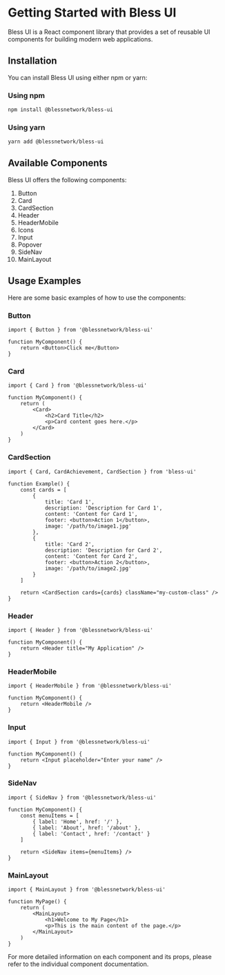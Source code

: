 # Getting Started with Bless UI

Bless UI is a React component library that provides a set of reusable UI components for building modern web applications.

## Installation

You can install Bless UI using either npm or yarn:

### Using npm

```bash
npm install @blessnetwork/bless-ui
```

### Using yarn

```bash
yarn add @blessnetwork/bless-ui
```

## Available Components

Bless UI offers the following components:

1. Button
2. Card
3. CardSection
4. Header
5. HeaderMobile
6. Icons
7. Input
8. Popover
9. SideNav
10. MainLayout

## Usage Examples

Here are some basic examples of how to use the components:

### Button

```tsx
import { Button } from '@blessnetwork/bless-ui'

function MyComponent() {
	return <Button>Click me</Button>
}
```

### Card

```tsx
import { Card } from '@blessnetwork/bless-ui'

function MyComponent() {
	return (
		<Card>
			<h2>Card Title</h2>
			<p>Card content goes here.</p>
		</Card>
	)
}
```

### CardSection

```tsx
import { Card, CardAchievement, CardSection } from 'bless-ui'

function Example() {
	const cards = [
		{
			title: 'Card 1',
			description: 'Description for Card 1',
			content: 'Content for Card 1',
			footer: <button>Action 1</button>,
			image: '/path/to/image1.jpg'
		},
		{
			title: 'Card 2',
			description: 'Description for Card 2',
			content: 'Content for Card 2',
			footer: <button>Action 2</button>,
			image: '/path/to/image2.jpg'
		}
	]

	return <CardSection cards={cards} className="my-custom-class" />
}
```

### Header

```tsx
import { Header } from '@blessnetwork/bless-ui'

function MyComponent() {
	return <Header title="My Application" />
}
```

### HeaderMobile

```tsx
import { HeaderMobile } from '@blessnetwork/bless-ui'

function MyComponent() {
	return <HeaderMobile />
}
```

### Input

```tsx
import { Input } from '@blessnetwork/bless-ui'

function MyComponent() {
	return <Input placeholder="Enter your name" />
}
```

### SideNav

```tsx
import { SideNav } from '@blessnetwork/bless-ui'

function MyComponent() {
	const menuItems = [
		{ label: 'Home', href: '/' },
		{ label: 'About', href: '/about' },
		{ label: 'Contact', href: '/contact' }
	]

	return <SideNav items={menuItems} />
}
```

### MainLayout

```tsx
import { MainLayout } from '@blessnetwork/bless-ui'

function MyPage() {
	return (
		<MainLayout>
			<h1>Welcome to My Page</h1>
			<p>This is the main content of the page.</p>
		</MainLayout>
	)
}
```

For more detailed information on each component and its props, please refer to the individual component documentation.
